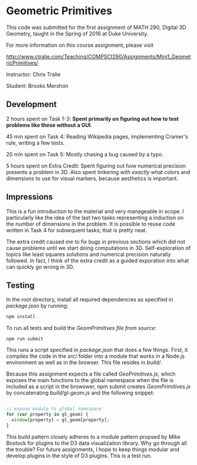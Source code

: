 # Geometric Primitives

This code was submitted for the first assignment of MATH 290, Digital 3D Geometry, taught in the Spring of 2016 at Duke University.

For more information on this course assignment, please visit

http://www.ctralie.com/Teaching/COMPSCI290/Assignments/Mini1_GeometricPrimitives/

Instructor: Chris Tralie

Student: Brooks Mershon

## Development

2 hours spent on Task 1-3: **Spent primarily on figuring out how to test problems like these without a GUI**.

45 min spent on Task 4: Reading Wikipedia pages, implementing Cramer's rule, writing a few tests.

20 min spent on Task 5: Mostly chasing a bug caused by a typo.

5 hours spent on Extra Credit: Spent figuring out how numerical precision presents a problem in 3D. Also spent tinkering with *exactly* what colors and dimensions to use for visual markers, because aesthetics is important.

## Impressions

This is a fun introduction to the material and very manageable in scope. I particularly like the idea of the last two tasks representing a induction on the number of dimensions in the problem. It is possible to reuse code written in Task 4 for subsequent tasks; that is pretty neat.

The extra credit caused me to fix bugs in previous sections which did not cause problems until we start doing computations in 3D. Self-exploration of topics like least squares solutions and numerical precision naturally followed. In fact, I think of the extra credit as a guided exporation into what can quickly go wrong in 3D.

## Testing

In the root directory, install all required dependencies as specified in *package.json* by running:

```bash
npm install
```

To run all tests and build the *GeomPrimitives file from source*:

```
npm run submit
```

This runs a script specified in *package.json* that does a few things. First, it compiles the code in the *src/* folder into a module that works in a Node.js environment as well as in the browser. This file resides in *build/*.

Because this assignment expects a file called *GeoPrimitives.js*, which exposes the main functions to the global namespace when the file is included as a script in the browswer, npm submit creates *GeomPrimitives.js* by concatenating *build/gl-geom.js* and the following snippet:

```js

// expose module to global namespace
for (var property in gl_geom) {
  window[property] = gl_geom[property];
}
```

This build pattern closely adheres to a module pattern propsed by Mike Bostock for plugins to the D3 data visualizaiton library. Why go through all the trouble? For future assignments, I hope to keep things modular and develop plugins in the style of D3 plugins. This is a test run.